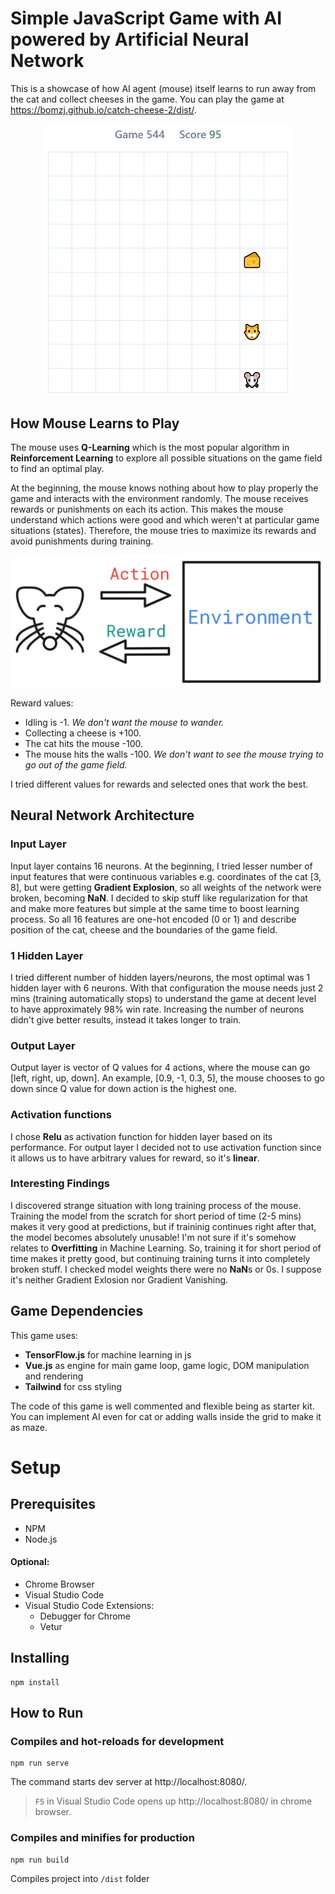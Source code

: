 # Simple JavaScript Game with AI powered by Artificial Neural Network

This is a showcase of how AI agent (mouse) itself learns to run away from the cat and collect cheeses in the game.
You can play the game at https://bomzj.github.io/catch-cheese-2/dist/.
<p align="center">
	<img src="https://github.com/bomzj/catch-cheese-2/raw/master/img/catch-cheese.gif" alt="Catch the Cheese 2"  title="Catch the Cheese 2" width="400"/>
</p>

## How Mouse Learns to Play

The mouse uses **Q-Learning** which is the most popular algorithm in **Reinforcement Learning** to explore all possible  situations on the game field to find an optimal play.   

At the beginning, the mouse knows nothing about how to play properly the game and interacts with the environment randomly. The mouse receives rewards or punishments on each its action. This makes the mouse understand which actions were good and which weren't at particular game situations (states). Therefore, the mouse tries to maximize its rewards and avoid punishments during training.

<p align="center">
	<img src="https://github.com/bomzj/catch-cheese-2/raw/master/img/reinforcement-learning.png" alt="How agent interacts with environment in Reinforcement Learning"  title="How agent interacts with environment in Reinforcement Learning" width="600"/>
</p>

Reward values:

- Idling is -1. *We don't want the mouse to wander.*
- Collecting a cheese is +100. 
- The cat hits the mouse -100. 
- The mouse hits the walls -100. *We don't want to see the mouse trying to go out of the game field.*

I tried different values for rewards and selected ones that work the best.

## Neural Network Architecture

### Input Layer
Input layer contains 16 neurons. At the beginning, I tried lesser number of input features that were continuous variables e.g. coordinates of the cat [3, 8], but were getting **Gradient Explosion**, so all weights of the network  were broken, becoming **NaN**. I decided to skip stuff like regularization for that and make more features but simple at the same time to boost learning process. So all 16 features are one-hot encoded (0 or 1) and describe position of the cat, cheese and the boundaries of the game field. 

### 1 Hidden Layer
I tried different number of hidden layers/neurons, the most optimal was 1 hidden layer with 6 neurons. With that configuration the mouse needs just 2 mins (training automatically stops) to understand the game at decent level to have approximately 98% win rate. Increasing the number of neurons didn't give better results, instead it takes longer to train.

### Output Layer
Output layer is vector of Q values for 4 actions, where the mouse can go [left, right, up, down]. An example, [0.9, -1, 0.3, 5], the mouse chooses to go down since Q value for down action is the highest one.

### Activation functions
I chose **Relu** as activation function for hidden layer based on its performance. For output layer I decided not to use  activation function since it allows us to have arbitrary values for reward,  so it's **linear**.

### Interesting Findings
I discovered strange situation with long training process of the mouse. Training the model from the scratch for short period of time (2-5 mins) makes it very good at predictions, but if traininig continues right after that, the model becomes absolutely unusable! I'm not sure if it's somehow relates to **Overfitting** in Machine Learning. So, training it for short period of time makes it pretty good, but continuing training turns it into completely broken stuff. I checked model weights there were no **NaN**s or 0s. I suppose it's neither Gradient Exlosion nor Gradient Vanishing.


## Game Dependencies

This game uses:
- **TensorFlow.js** for machine learning in js
- **Vue.js** as engine for main game loop, game logic, DOM manipulation and rendering
- **Tailwind** for css styling

The code of this game is well commented and flexible being as starter kit. You can implement AI even for cat or adding walls inside the grid to make it as maze.


# Setup


## Prerequisites

- NPM
- Node.js

#### Optional:

- Chrome Browser
- Visual Studio Code
- Visual Studio Code Extensions:
  - Debugger for Chrome
  - Vetur

## Installing
```
npm install
```

## How to Run

### Compiles and hot-reloads for development
```
npm run serve
```
The command starts  dev server at http://localhost:8080/.
> `F5` in Visual Studio Code opens up http://localhost:8080/ in chrome browser.

### Compiles and minifies for production
```
npm run build
```
Compiles project into `/dist` folder

